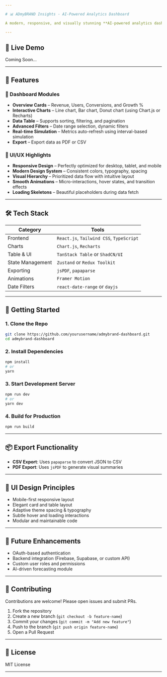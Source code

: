 ```yaml
---

# 📊 ADmyBRAND Insights - AI-Powered Analytics Dashboard

A modern, responsive, and visually stunning **AI-powered analytics dashboard** designed for digital marketing agencies. This project simulates real-time metrics, includes rich interactivity, and follows the latest UI/UX best practices.

---
```


## 🚀 Live Demo

Coming Soon...

---

## 📌 Features

### 🔢 Dashboard Modules
- **Overview Cards** – Revenue, Users, Conversions, and Growth %
- **Interactive Charts** – Line chart, Bar chart, Donut chart (using Chart.js or Recharts)
- **Data Table** – Supports sorting, filtering, and pagination
- **Advanced Filters** – Date range selection, dynamic filters
- **Real-time Simulation** – Metrics auto-refresh using interval-based simulation
- **Export** – Export data as PDF or CSV

### 💅 UI/UX Highlights
- **Responsive Design** – Perfectly optimized for desktop, tablet, and mobile
- **Modern Design System** – Consistent colors, typography, spacing
- **Visual Hierarchy** – Prioritized data flow with intuitive layout
- **Smooth Animations** – Micro-interactions, hover states, and transition effects
- **Loading Skeletons** – Beautiful placeholders during data fetch

---

## 🛠️ Tech Stack

| Category | Tools |
|---------|-------|
| Frontend | `React.js`, `Tailwind CSS`, `TypeScript` |
| Charts | `Chart.js`, `Recharts` |
| Table & UI | `TanStack Table` or `ShadCN/UI` |
| State Management | `Zustand` or `Redux Toolkit` |
| Exporting | `jsPDF`, `papaparse` |
| Animations | `Framer Motion` |
| Date Filters | `react-date-range` or `dayjs` |

---

## 🔧 Getting Started

### 1. Clone the Repo

```bash
git clone https://github.com/yourusername/admybrand-dashboard.git
cd admybrand-dashboard
````

### 2. Install Dependencies

```bash
npm install
# or
yarn
```

### 3. Start Development Server

```bash
npm run dev
# or
yarn dev
```

### 4. Build for Production

```bash
npm run build
```

---

## 📦 Export Functionality

* **CSV Export**: Uses `papaparse` to convert JSON to CSV
* **PDF Export**: Uses `jsPDF` to generate visual summaries

---

## 🎨 UI Design Principles

* Mobile-first responsive layout
* Elegant card and table layout
* Adaptive theme spacing & typography
* Subtle hover and loading interactions
* Modular and maintainable code

---

## 🧪 Future Enhancements

* OAuth-based authentication
* Backend integration (Firebase, Supabase, or custom API)
* Custom user roles and permissions
* AI-driven forecasting module

---

## 🤝 Contributing

Contributions are welcome! Please open issues and submit PRs.

1. Fork the repository
2. Create a new branch (`git checkout -b feature-name`)
3. Commit your changes (`git commit -m "Add new feature"`)
4. Push to the branch (`git push origin feature-name`)
5. Open a Pull Request

---

## 📄 License

MIT License

---


